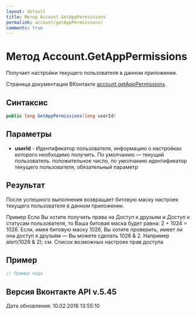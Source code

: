 ```yaml
---
layout: default
title: Метод Account.GetAppPermissions
permalink: account/getAppPermissions/
comments: true
---
```

# Метод Account.GetAppPermissions
Получает настройки текущего пользователя в данном приложении.

Страница документации ВКонтакте [account.getAppPermissions](https://vk.com/dev/account.getAppPermissions).
## Синтаксис
``` csharp
public long GetAppPermissions(long userId)
```

## Параметры
+ **userId** - Идентификатор пользователя, информацию о настройках которого необходимо получить. По умолчанию — текущий пользователь. положительное число, по умолчанию идентификатор текущего пользователя, обязательный параметр

## Результат
После успешного выполнения возвращает битовую маску настроек текущего пользователя в данном приложении. 

Пример Если Вы хотите получить права на Доступ к друзьям и Доступ к статусам пользователя, то Ваша битовая маска будет равна: 2 + 1024 = 1026. 
Если, имея битовую маску 1026, Вы хотите проверить, имеет ли она доступ к друзьям — Вы можете сделать 1026 &amp; 2. Например alert(1026 &amp; 2); 
см. Список возможных настроек прав доступа

## Пример
``` csharp
// Пример кода
```

## Версия Вконтакте API v.5.45
Дата обновления: 10.02.2016 13:55:10
